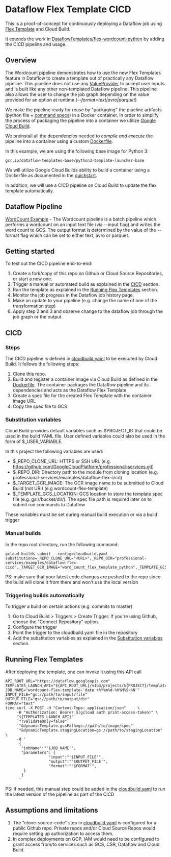 # Dataflow Flex Template CICD

This is a proof-of-concept for continuously deploying a Dataflow job using [Flex Template](https://cloud.google.com/dataflow/docs/guides/templates/overview#flex-templated-dataflow-jobs) and Cloud Build.

It extends the work in [DataflowTemplates/flex-wordcount-python](https://github.com/GoogleCloudPlatform/DataflowTemplates/tree/master/v2/flex-wordcount-python) by adding the CICD pipeline and usage.


## Overview
The Wordcount pipeline demonstrates how to use the new Flex Templates
feature in Dataflow to create a template out of practically any Dataflow pipeline. This pipeline
does not use any [ValueProvider](https://github.com/apache/beam/blob/master/sdks/python/apache_beam/options/value_provider.py) to accept user inputs and is built like any other non-templated
Dataflow pipeline. This pipeline also allows the user to change the job
graph depending on the value provided for an option at runtime
(*--format=text|avro|parquet*)

We make the pipeline ready for reuse by "packaging" the pipeline artifacts (python file + [command specs](python_command_spec.json))
in a Docker container. In order to simplify the process of packaging the pipeline into a container we
utilize [Google Cloud Build](https://cloud.google.com/cloud-build/).

We preinstall all the dependencies needed to *compile and execute* the pipeline
into a container using a custom [Dockerfile](Dockerfile).

In this example, we are using the following base image for Python 3:

`gcr.io/dataflow-templates-base/python3-template-launcher-base`

We will utilize Google Cloud Builds ability to build a container using a Dockerfile as documented in the [quickstart](https://cloud.google.com/cloud-build/docs/quickstart-docker).

In addition, we will use a CICD pipeline on Cloud Build to update the flex template automatically. 

## Dataflow Pipeline
[WordCount Example](wordcount.py) - The Wordcount pipeline is a batch pipeline which performs a wordcount on an input text file (via --input flag) and writes the word count to GCS. The output format is determined by the value of the --format flag which can be set to either text, avro or parquet.

## Getting started
To test out the CICD pipeline end-to-end:

1. Create a fork/copy of this repo on Github or Cloud Source Repositories, or start a new one.
2. Trigger a manual or automated build as explained in the [CICD](#CICD) section.
3. Run the template as explained in the [Running Flex Templates](#Running-flex-templates) section.
4. Monitor the job progress in the Dataflow job history page.
5. Make an update to your pipeline (e.g. change the name of one of the transformation step)
6. Apply step 2 and 3 and observe change to the dataflow job through the job graph or the output. 


## CICD
### Steps
The CICD pipeline is defined in [cloudbuild.yaml](cloudbuild.yaml) to be executed by Cloud Build. It follows the following steps:
1. Clone this repo. 
2. Build and register a container image via Cloud Build as defined in the [Dockerfile](Dockerfile). The container packages the Dataflow pipeline and its dependencies and acts as the Dataflow Flex Template
3. Create a spec file for the created Flex Template with the container image URL
4. Copy the spec file to GCS

### Substitution variables
Cloud Build provides default variables such as $PROJECT_ID that could be used in the build YAML file. User defined variables could also be used in the form of $_USER_VARIABLE.

In this project the following variables are used:
- $_REPO_CLONE_URL: HTTPS or SSH URL (e.g. https://github.com/GoogleCloudPlatform/professional-services.git)
- $_REPO_DIR: Directory path to the module from cloning location (e.g. professional-services/examples/dataflow-flex-cicd)
- $_TARGET_GCR_IMAGE: The GCR image name to be submitted to Cloud Build (not URI) (e.g wordcount-flex-template) 
- $_TEMPLATE_GCS_LOCATION: GCS location to store the template spec file (e.g. gs://bucket/dir/). The spec file path is required later on to submit run commands to Dataflow

These variables must be set during manual build execution or via a build trigger

### Manual builds 

In the repo root directory, run the following command:
```
gcloud builds submit --config=cloudbuild.yaml --substitutions=_REPO_CLONE_URL="<URL>",_REPO_DIR="professional-services/examples/dataflow-flex-cicd",_TARGET_GCR_IMAGE="word_count_flex_template_python",_TEMPLATE_GCS_LOCATION="gs://bucket/dir/"
```
PS: make sure that your latest code changes are pushed to the repo since the build will clone it from there and won't use the local version

### Triggering builds automatically
To trigger a build on certain actions (e.g. commits to master) 
1. Go to Cloud Build > Triggers > Create Trigger. If you're using Github, choose the "Connect Repository" option.     
2. Configure the trigger
3. Point the trigger to the cloudbuild.yaml file in the repository
4. Add the substitution variables as explained in the [Substitution variables](#substitution-variables) section.


## Running Flex Templates
After deploying the template, one can invoke it using this API call
```
API_ROOT_URL="https://dataflow.googleapis.com"
TEMPLATES_LAUNCH_API="${API_ROOT_URL}/v1b3/projects/${PROJECT}/templates:launch"
JOB_NAME="wordcount-flex-template-`date +%Y%m%d-%H%M%S-%N`"
INPUT_FILE="gs://path/to/input/file"
OUTPUT_FILE="gs://path/to/output/dir"
FORMAT="text"
time curl -X POST -H "Content-Type: application/json"     \
     -H "Authorization: Bearer $(gcloud auth print-access-token)" \
     "${TEMPLATES_LAUNCH_API}"`
     `"?validateOnly=false"`
     `"&dynamicTemplate.gcsPath=gs://path/to/image/spec"`
     `"&dynamicTemplate.stagingLocation=gs://path/to/stagingLocation" \
     -d '
      {
       "jobName":"'$JOB_NAME'",
       "parameters": {
                   "input":"'$INPUT_FILE'",
                   "output":"'$OUTPUT_FILE'",
                   "format":"'$FORMAT'",
        }
       }
      '

```
PS: If needed, this manual step could be added in the [cloudbuild.yaml](cloudbuild.yaml) to run the latest version of the pipeline as part of the CICD

## Assumptions and limitations
1. The "clone-source-code" step in [cloudbuild.yaml](cloudbuild.yaml) is configured for a public Github repo. Private repos and/or Cloud Source Repos would require setting up authorization to access them.
2. In complex deployments on GCP, IAM would need to be configured to grant access from/to services such as GCS, CSR, Dataflow and Cloud Build.  
